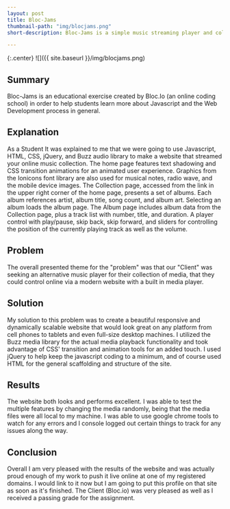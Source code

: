 ```yaml
---
layout: post
title: Bloc-Jams
thumbnail-path: "img/blocjams.png"
short-description: Bloc-Jams is a simple music streaming player and collection viewer. This website is similar to other online music players like Spotify or Pandora.

---
```


{:.center}
![]({{ site.baseurl }}/img/blocjams.png)

## Summary

Bloc-Jams is an educational exercise created by Bloc.Io (an online coding school) in order to help students learn more about Javascript and the Web Development process in general.

## Explanation

As a Student It was explained to me that we were going to use Javascript, HTML, CSS, jQuery, and Buzz audio library to make a website that streamed your online music collection. The home page features text shadowing and CSS transition animations for an animated user experience. Graphics from the Ionicons font library are also used for musical notes, radio wave, and the mobile device images. The Collection page, accessed from the link in the upper right corner of the home page, presents a set of albums. Each album references artist, album title, song count, and album art. Selecting an album loads the album page. The Album page includes album data from the Collection page, plus a track list with number, title, and duration. A player control with play/pause, skip back, skip forward, and sliders for controlling the position of the currently playing track as well as the volume.

## Problem

The overall presented theme for the "problem" was that our "Client" was seeking an alternative music player for their collection of media, that they could control online via a modern website with a built in media player.

## Solution

My solution to this problem was to create a beautiful responsive and dynamically scalable website that would look great on any platform from cell phones to tablets and even full-size desktop machines. I utilized the Buzz media library for the actual media playback functionality and took advantage of CSS' transition and animation tools for an added touch. I used jQuery to help keep the javascript coding to a minimum, and of course used HTML for the general scaffolding and structure of the site.

## Results

The website both looks and performs excellent.  I was able to test the multiple features by changing the media randomly, being that the media files were all local to my machine.  I was able to use google chrome tools to watch for any errors and I console logged out certain things to track for any issues along the way.

## Conclusion

Overall I am very pleased with the results of the website and was actually proud enough of my work to push it live online at one of my registered domains.  I would link to it now but I am going to put this profile on that site as soon as it's finished. The Client (Bloc.io) was very pleased as well as I received a passing grade for the assignment.
